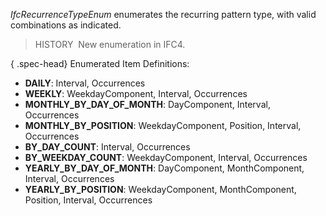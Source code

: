﻿_IfcRecurrenceTypeEnum_ enumerates the recurring pattern type, with valid combinations as indicated.

> HISTORY&nbsp; New enumeration in IFC4.

{ .spec-head}
Enumerated Item Definitions:

* **DAILY**: Interval, Occurrences
* **WEEKLY**: WeekdayComponent, Interval, Occurrences
* **MONTHLY_BY_DAY_OF_MONTH**: DayComponent, Interval, Occurrences
* **MONTHLY_BY_POSITION**: WeekdayComponent, Position, Interval, Occurrences
* **BY_DAY_COUNT**: Interval, Occurrences
* **BY_WEEKDAY_COUNT**: WeekdayComponent, Interval, Occurrences
* **YEARLY_BY_DAY_OF_MONTH**: DayComponent, MonthComponent, Interval, Occurrences
* **YEARLY_BY_POSITION**: WeekdayComponent, MonthComponent, Position, Interval, Occurrences
